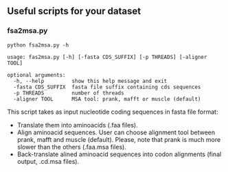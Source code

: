 ## Useful scripts for your dataset


### fsa2msa.py

`python fsa2msa.py -h`

```
usage: fas2msa.py [-h] [-fasta CDS_SUFFIX] [-p THREADS] [-aligner TOOL]

optional arguments:
  -h, --help         show this help message and exit
  -fasta CDS_SUFFIX  fasta file suffix containing cds sequences
  -p THREADS         number of threads
  -aligner TOOL      MSA tool: prank, mafft or muscle (default)
  ```

This script takes as input nucleotide coding sequences in fasta file format:
- Translate them into aminoacids (.faa files).  
- Align aminoacid sequences. User can choose alignment tool between prank, mafft and muscle (default). Please, note that prank is much more slower than the others (.faa.msa files).  
- Back-translate alined aminoacid sequences into codon alignments (final output, .cd.msa files).  
